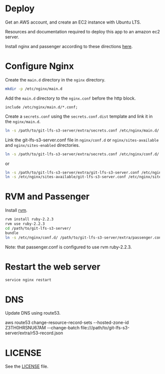 Deploy
======

Get an AWS account, and create an EC2 instance with Ubuntu LTS.

Resources and documentation required to deploy this app to an amazon ec2 server.

Install nginx and passenger according to these directions [here](https://www.phusionpassenger.com/library/install/nginx/install/oss/).

# Configure Nginx #

Create the `main.d` directory in the `nginx` directory.

```bash
mkdir -p /etc/nginx/main.d
```

Add the `main.d` directory to the `nginx.conf` before the http block.

```nginx
include /etc/nginx/main.d/*.conf;
```

Create a `secrets.conf` using the `secrets.conf.dist` template and link it
in the `nginx/main.d`.

```bash
ln -s /path/to/git-lfs-s3-server/extra/secrets.conf /etc/nginx/main.d/
```

Link the git-lfs-s3-server.conf file in `nginx/conf.d` or `nginx/sites-available` and `nginx/sites-enabled` directories.

```bash
ln -s /path/to/git-lfs-s3-server/extra/secrets.conf /etc/nginx/conf.d/
```

or

```bash
ln -s /path/to/git-lfs-s3-server/extra/git-lfs-s3-server.conf /etc/nginx/sites-available/
ln -s /etc/nginx/sites-available/git-lfs-s3-server.conf /etc/nginx/sites-enabled/
```

# RVM and Passenger #

Install [rvm](https://rvm.io/).

```bash
rvm install ruby-2.2.3
rvm use ruby-2.2.3
cd /path/to/git-lfs-s3-server/
bundle
ln -s /etc/nginx/conf.d/ /path/to/git-lfs-s3-server/extra/passenger.conf
```

Note: that passenger.conf is configured to use rvm ruby-2.2.3.

# Restart the web server #

```bash
service nginx restart
```

# DNS #

Update DNS using route53.

aws route53 change-resource-record-sets --hosted-zone-id Z3TH0HRSNU67AM --change-batch file:///path/to/git-lfs-s3-server/extra/r53-record.json 

# LICENSE #

See the [LICENSE](../LICENSE) file.
